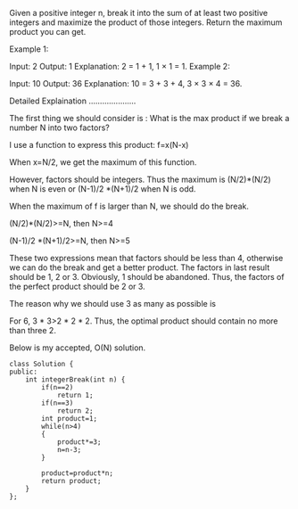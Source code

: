 Given a positive integer n, break it into the sum of at least two positive integers and maximize the product of those integers. Return the maximum product you can get.

Example 1:

Input: 2
Output: 1
Explanation: 2 = 1 + 1, 1 × 1 = 1.
Example 2:

Input: 10
Output: 36
Explanation: 10 = 3 + 3 + 4, 3 × 3 × 4 = 36.

Detailed Explaination
.....................


The first thing we should consider is : What is the max product if we break a number N into two factors?

I use a function to express this product: f=x(N-x)

When x=N/2, we get the maximum of this function.

However, factors should be integers. Thus the maximum is (N/2)*(N/2) when N is even or (N-1)/2 *(N+1)/2 when N is odd.

When the maximum of f is larger than N, we should do the break.

(N/2)*(N/2)>=N, then N>=4

(N-1)/2 *(N+1)/2>=N, then N>=5

These two expressions mean that factors should be less than 4, otherwise we can do the break and get a better product. The factors in last result should be 1, 2 or 3. Obviously, 1 should be abandoned. Thus, the factors of the perfect product should be 2 or 3.

The reason why we should use 3 as many as possible is

For 6, 3 * 3>2 * 2 * 2. Thus, the optimal product should contain no more than three 2.

Below is my accepted, O(N) solution.



```
class Solution {
public:
    int integerBreak(int n) {
        if(n==2)
            return 1;
        if(n==3)
            return 2;
        int product=1;
        while(n>4)
        {
            product*=3;
            n=n-3;
        }

        product=product*n;
        return product;
    }
};

```